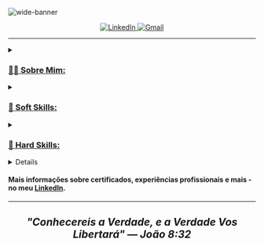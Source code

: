 ![wide-banner](https://user-images.githubusercontent.com/95307858/215011378-8e332431-7c9a-44cd-b1bf-f1ed35784902.jpg)

<p align = center>
  <a href="https://www.linkedin.com/in/edu-chaves">
    <img alt="LinkedIn" src="https://img.shields.io/badge/LinkedIn-0077B5?style=for-the-badge&logo=linkedin&logoColor=white"
  </a>
  <a href="mailto:henriqueduardo2002@gmail.com">
    <img alt="Gmail" src="https://img.shields.io/badge/Gmail-D14836?style=for-the-badge&logo=gmail&logoColor=white"
  </a>
</p>

---

<details>
  <summary><h3>👨‍💻 Sobre Mim:</h3></summary>
  <blockquote>
    Olá, me chamo Eduardo Chaves! Tenho 20 anos de idade - sou nascido, criado e moro em Caruaru-PE. Sempre cresci apegado a tecnologia, e a partir de dezembro de 2021, comecei a estudar programação e toda a área de tecnologia como um todo de forma autodidata. E em agosto de 2022 comecei meu curso de Ciência da Computação pela Wyden Unifavip Caruaru. Atualmente estou estagiando remotamente na área de Ciência de Dados através da Procenge onde estou obtendo ótimas experiências e aprendendo cada vez mais!
  </blockquote>
  <ul>
    <li>Cientista de Dados;</li>
    <li>Estudante de Ciência da Computação na Wyden Unifavip Caruaru (2022-2026);</li>
    <li>Fiz um Intercâmbio de 4 Meses Realizado na Nova Zelândia em 2020.</li>
    <li>Entusiasmado por Tecnologia;</li>
    <li>Organizado & Metódico;</li>
    <li>Disposto a Aprender Coisas de Valor;</li>
    <li>Autodidata.</li>
  </ul>
</details>

<details>
  <summary><h3>💬 Soft Skills:</h3></summary>
  <ul>
    <li>Inglês Intermediário à Avançado;</li>
    <li>Planejamento Estratégico;</li>
    <li>Resolução de Problemas;</li>
    <li>Comunicação Objetiva;</li>
    <li>Espírito de Equipe;</li>
    <li>Empreendedorismo.</li>
  </ul>
</details>

<details>
  <summary><h3>💪 Hard Skills:</h3></summary>
  <ul>
    <li>Ciência de Dados (Pytho & SQL);</li>
    <li>Análise, Visualização & Dashboard de Dados (Pandas, Plotly, Streamlit);</li>
    <li>Pré-processamento de Dados;</li>
    <li>Machine Learning (ScikitLearn);</li>
    <li>Softwares (Git/GitHub, Linux, Notion, Figma);</li>
    <li>Desenvolvimento Web (HTML/CSS/JS, SEO).</li>
  </ul>
</details>

<details>
  <summary><h3>🏗️ Projetos:</h3></summary>
  <ul>
    <li>
      <a href="https://github.com/stars/eduardochaves1/lists/logica-de-programacao" title="Projetos de Data Science 📊">Projetos de Data Science 📊</a>
    </li>
    <li>
      <a href="https://github.com/stars/eduardochaves1/lists/logica-de-programacao" title="Projetos de Lógica de Programação 👨‍💻">Projetos de Lógica de Programação 👨‍💻</a>
    </li>
    <li>
      <a href="https://github.com/stars/eduardochaves1/lists/principais-projetos-front-end" title="Projetos de Front-End 💻">Projetos de Front-End 💻</a>
    </li>
  </ul>
</details>

#### Mais informações sobre certificados, experiências profissionais e mais - no meu [LinkedIn](https://www.linkedin.com/in/edu-chaves).
---
## <p align=center> <em>"Conhecereis a Verdade, e a Verdade Vos Libertará" — João 8:32</em> </p>
